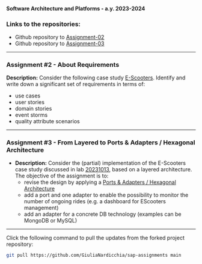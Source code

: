 #### Software Architecture and Platforms - a.y. 2023-2024

### Links to the repositories:
- Github repository to [Assignment-02](https://github.com/GiuliaNardicchia/sap-assignments/tree/main/sap-assignment-02)
- Github repository to [Assignment-03](https://github.com/GiuliaNardicchia/sap-assignments/tree/main/sap-assignment-03)

---

### Assignment #2 - About Requirements

**Description:** Consider the following case study [E-Scooters](https://docs.google.com/document/d/1k2Oxpb_7tPb6EjT-tR1zJtEorc5z4Tf_DPPN9XBfjrQ/edit?usp=sharing).
Identify and write down a significant set of requirements in terms of:
- use cases
- user stories
- domain stories
- event storms
- quality attribute scenarios

---

### Assignment #3 - From Layered to  Ports & Adapters / Hexagonal Architecture

- **Description:** Consider the (partial) implementation of the E-Scooters case study discussed in lab [20231013](https://github.com/pslab-unibo/sap-2023-2024/blob/master/Labs/Lab-04-20231013/README.md), based on a layered architecture. The objective of the assignment is to:
    - revise the design by applying a [Ports & Adapters / Hexagonal Architecture](https://docs.google.com/document/d/1PomKasGfZQuLNWwfVzK-DS-SLcZk_oKniPfgVKsSd8U/edit?usp=sharing)
    - add a port and one adapter to enable the possibility to monitor the number of ongoing rides (e.g. a dashboard for EScooters management)
    - add an adapter for a concrete DB technology (examples can be MongoDB or MySQL)

---

Click the following command to pull the updates from the forked project repository:
```sh
git pull https://github.com/GiuliaNardicchia/sap-assignments main
```
